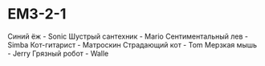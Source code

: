 # EM3-2-1
Синий ёж - Sonic
Шустрый сантехник - Mario
Сентиментальный лев - Simba
Кот-гитарист - Матроскин
Страдающий кот - Tom
Мерзкая мышь - Jerry
Грязный робот - Walle